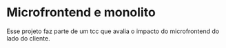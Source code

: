 # Microfrontend e monolito

Esse projeto faz parte de um tcc que avalia o impacto do microfrontend do lado do cliente. 
